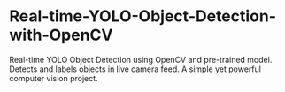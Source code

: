 # Real-time-YOLO-Object-Detection-with-OpenCV
Real-time YOLO Object Detection using OpenCV and pre-trained model. Detects and labels objects in live camera feed. A simple yet powerful computer vision project.
